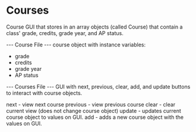 # Courses
Course GUI that stores in an array objects (called Course) that contain a class' grade, credits, grade year, and AP status. 

--- Course File ---
course object with instance variables:
- grade
- credits
- grade year
- AP status


--- Courses File ---
GUI with next, previous, clear, add, and update buttons to interact with course objects. 

next - view next course
previous - view previous course
clear - clear current view (does not change course object) 
update - updates current course object to values on GUI. 
add - adds a new course object with the values on GUI.
